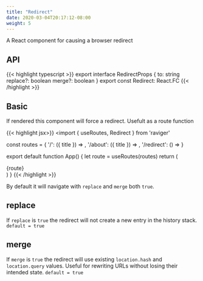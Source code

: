 ```yaml
---
title: "Redirect"
date: 2020-03-04T20:17:12-08:00
weight: 5
---
```


A React component for causing a browser redirect

## API

{{< highlight typescript >}}
export interface RedirectProps {
  to: string
  replace?: boolean
  merge?: boolean
}
export const Redirect: React.FC<RedirectProps>
{{< /highlight >}}

## Basic

If rendered this component will force a redirect. Usefult as a route function

{{< highlight jsx>}}
<import { useRoutes, Redirect } from 'raviger'

const routes = {
  '/': ({ title }) => <Home title={title} />,
  '/about': ({ title }) => <About />,
  '/redirect': () => <Redirect to='/about' />
}

export default function App() {
  let route = useRoutes(routes)
  return (
    <div>
      {route}
    </div>
  )
}
{{< /highlight >}}

By default it will navigate with `replace` and `merge` both `true`.

## replace

If `replace` is `true` the redirect will not create a new entry in the history stack. `default = true`

## merge

If `merge` is `true` the redirect will use existing `location.hash` and `location.query` values. Useful for rewriting URLs without losing their intended state. `default = true`